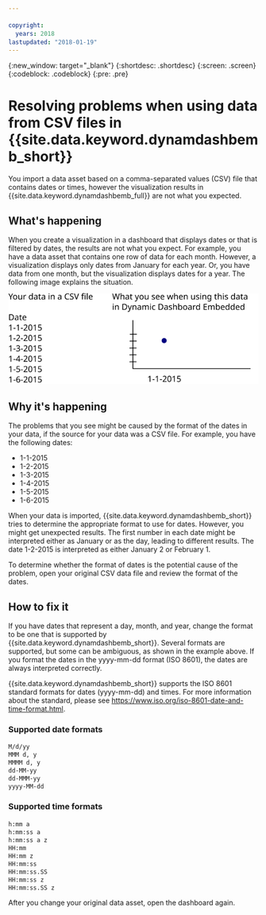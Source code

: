 ```yaml
---

copyright:
  years: 2018
lastupdated: "2018-01-19"
---
```


{:new_window: target="_blank"}
{:shortdesc: .shortdesc}
{:screen: .screen}
{:codeblock: .codeblock}
{:pre: .pre}

# Resolving problems when using data from CSV files in {{site.data.keyword.dynamdashbemb_short}}

You import a data asset based on a comma-separated values (CSV) file that contains dates or times, however the visualization results in {{site.data.keyword.dynamdashbemb_full}} are not what you expected.

## What's happening

When you create a visualization in a dashboard that displays dates or that is filtered by dates, the results are not what you expect. For example, you have a data asset that contains one row of data for each month. However, a visualization displays only dates from January for each year. Or, you have data from one month, but the visualization displays dates for a year. The following image explains the situation.

![UnexpectedresultwhenusingdatesinCSVfile](images/csvfile_explained.svg "Unexpected result when using dates in CSV file")

## Why it's happening

The problems that you see might be caused by the format of the dates in your data, if the source for your data was a CSV file. For example, you have the following dates: 
-	1-1-2015
-	1-2-2015
-	1-3-2015
-	1-4-2015
-	1-5-2015
-	1-6-2015

When your data is imported, {{site.data.keyword.dynamdashbemb_short}} tries to determine the appropriate format to use for dates. However, you might get unexpected results. The first number in each date might be interpreted either as January or as the day, leading to different results. The date 1-2-2015 is interpreted as either January 2 or February 1.

To determine whether the format of dates is the potential cause of the problem, open your original CSV data file and review the format of the dates.

## How to fix it

If you have dates that represent a day, month, and year, change the format to be one that is supported by {{site.data.keyword.dynamdashbemb_short}}. Several formats are supported, but some can be ambiguous, as shown in the example above. If you format the dates in the yyyy-mm-dd format (ISO 8601), the dates are always interpreted correctly.

{{site.data.keyword.dynamdashbemb_short}} supports the ISO 8601 standard formats for dates (yyyy-mm-dd) and times. For more information about the standard, please see https://www.iso.org/iso-8601-date-and-time-format.html.


### Supported date formats
    M/d/yy
    MMM d, y
    MMMM d, y
    dd-MM-yy
    dd-MMM-yy
    yyyy-MM-dd

### Supported time formats
    h:mm a
    h:mm:ss a
    h:mm:ss a z
    HH:mm
    HH:mm z
    HH:mm:ss
    HH:mm:ss.SS
    HH:mm:ss z
    HH:mm:ss.SS z

After you change your original data asset, open the dashboard again.
